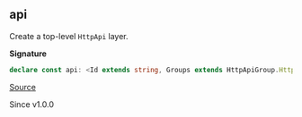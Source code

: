 ## api

Create a top-level `HttpApi` layer.

**Signature**

```ts
declare const api: <Id extends string, Groups extends HttpApiGroup.HttpApiGroup.Any, E, R>(api: HttpApi.HttpApi<Id, Groups, E, R>) => Layer.Layer<HttpApi.Api, never, HttpApiGroup.HttpApiGroup.ToService<Id, Groups> | R | HttpApiGroup.HttpApiGroup.ErrorContext<Groups>>
```

[Source](https://github.com/Effect-TS/effect/tree/main/packages/platform/src/HttpApiBuilder.ts#L58)

Since v1.0.0